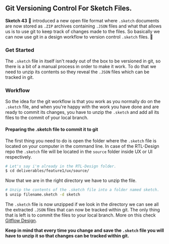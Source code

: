 ## Git Versioning Control For Sketch Files.
**Sketch 43** 🙌 introduced a new open file format where `.sketch` documents are now stored as `.ZIP` archives containing `.JSON` files and what that allows us is to use git to keep track of changes made to the files. So basically we can now use git in a design workflow to version control `.sketch` files. 🤯

### Get Started
The `.sketch` file in itself isn't ready out of the box to be versioned in git, so there is a bit of a manual process in order to make it work. To do that we need to unzip its contents so they reveal the `.JSON` files which can be tracked in git.

### Workflow

So the idea for the git workflow is that you work as you normally do on the `.sketch` file, and when you're happy with the work you have done and are ready to commit its changes, you have to unzip the `.sketch` and add all its files to the commit of your local branch.

#### Preparing the .sketch file to commit it to git

The first thing you need to do is open the folder where the `.sketch` file is located on your computer in the command line. In case of the RTL-Design repo the `.sketch` file will be located in the `source` folder inside UX or UI respectively.

```bash
# Let's say i'm already in the RTL-Design folder.
$ cd deliverables/feature1/ux/source/
```
Now that we are in the right directory we have to unzip the file.

```bash
# Unzip the contents of the .sketch file into a folder named sketch.
$ unzip filename.sketch -d sketch
```

The `.sketch` file is now unzipped if we look in the directory we can see all the extracted `.JSON` files that can now be tracked within git. The only thing that is left is to commit the files to your local branch. More on this check [Gitflow Design](https://github.com/diogorsergio/RTL-Design/blob/master/sketchflow.md).

**Keep in mind that every time you change and save the `.sketch` file you will have to unzip it so that changes can be tracked within git.**
